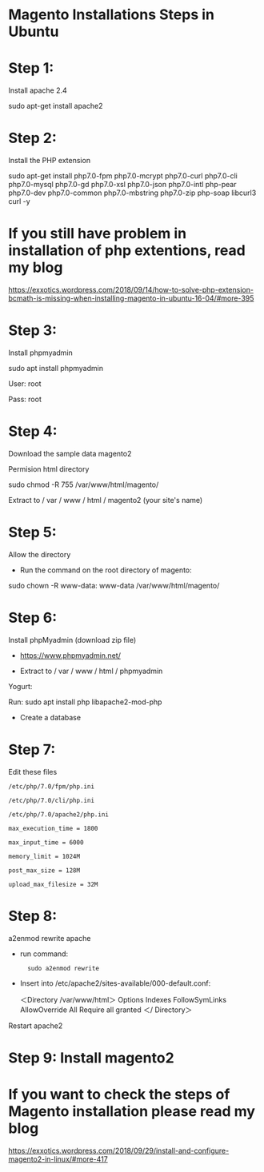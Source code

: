 # Magento Installations Steps in Ubuntu
# Step 1: 
Install apache 2.4

sudo apt-get install apache2


# Step 2: 
Install the PHP extension

sudo apt-get install php7.0-fpm php7.0-mcrypt php7.0-curl php7.0-cli php7.0-mysql php7.0-gd php7.0-xsl php7.0-json php7.0-intl php-pear php7.0-dev php7.0-common php7.0-mbstring php7.0-zip php-soap libcurl3 curl -y
# If you still have problem in installation of php extentions, read my blog 
https://exxotics.wordpress.com/2018/09/14/how-to-solve-php-extension-bcmath-is-missing-when-installing-magento-in-ubuntu-16-04/#more-395
# Step 3: 
Install phpmyadmin

sudo apt install phpmyadmin

User: root

Pass: root

# Step 4: 
Download the sample data magento2

Permision html directory

sudo chmod -R 755 /var/www/html/magento/

Extract to / var / www / html / magento2 (your site's name)

# Step 5:
 Allow the directory
 
- Run the command on the root directory of magento:

sudo chown -R www-data: www-data /var/www/html/magento/

# Step 6:
 Install phpMyadmin (download zip file)
- https://www.phpmyadmin.net/

- Extract to / var / www / html / phpmyadmin

Yogurt:

Run: sudo apt install php libapache2-mod-php

- Create a database

# Step 7:
 Edit these files
 
    /etc/php/7.0/fpm/php.ini
    
    /etc/php/7.0/cli/php.ini
    
    /etc/php/7.0/apache2/php.ini

    max_execution_time = 1800
    
    max_input_time = 6000
    
    memory_limit = 1024M
    
    post_max_size = 128M
    
    upload_max_filesize = 32M

# Step 8:
 a2enmod rewrite apache
 
- run command:

        sudo a2enmod rewrite
        
- Insert into /etc/apache2/sites-available/000-default.conf:

    ＜Directory /var/www/html＞
        Options Indexes FollowSymLinks
        AllowOverride All
        Require all granted
    ＜/ Directory＞


Restart apache2

# Step 9: Install magento2
# If you want to check the steps of Magento installation please read my blog
https://exxotics.wordpress.com/2018/09/29/install-and-configure-magento2-in-linux/#more-417
